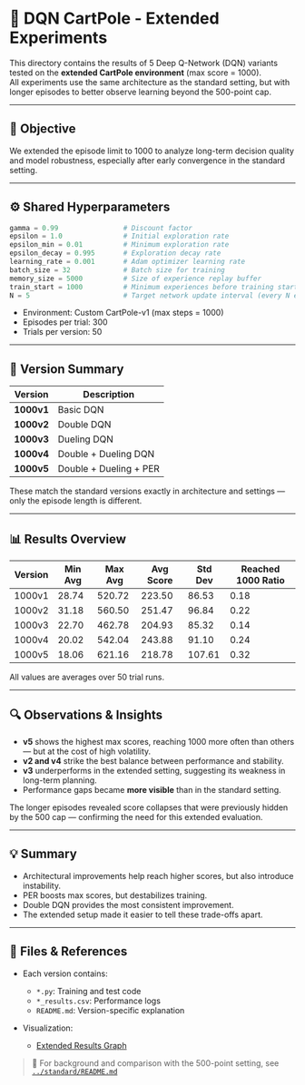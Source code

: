 # 🧠 DQN CartPole - Extended Experiments

This directory contains the results of 5 Deep Q-Network (DQN) variants tested on the **extended CartPole environment** (max score = 1000).  
All experiments use the same architecture as the standard setting, but with longer episodes to better observe learning beyond the 500-point cap.

---

## 🎯 Objective

We extended the episode limit to 1000 to analyze long-term decision quality and model robustness, especially after early convergence in the standard setting.

---

## ⚙️ Shared Hyperparameters

```python
gamma = 0.99                # Discount factor  
epsilon = 1.0               # Initial exploration rate  
epsilon_min = 0.01          # Minimum exploration rate  
epsilon_decay = 0.995       # Exploration decay rate  
learning_rate = 0.001       # Adam optimizer learning rate  
batch_size = 32             # Batch size for training  
memory_size = 5000          # Size of experience replay buffer  
train_start = 1000          # Minimum experiences before training starts  
N = 5                       # Target network update interval (every N episodes)  
```

- Environment: Custom CartPole-v1 (max steps = 1000)
- Episodes per trial: 300
- Trials per version: 50

---

## 🧪 Version Summary

| Version | Description |
|---------|-------------|
| **1000v1** | Basic DQN |
| **1000v2** | Double DQN |
| **1000v3** | Dueling DQN |
| **1000v4** | Double + Dueling DQN |
| **1000v5** | Double + Dueling + PER |

These match the standard versions exactly in architecture and settings — only the episode length is different.

---

## 📊 Results Overview

| Version | Min Avg | Max Avg | Avg Score | Std Dev | Reached 1000 Ratio |
|---------|---------|---------|-----------|---------|---------------------|
| 1000v1 | 28.74 | 520.72 | 223.50 | 86.53 | 0.18 |
| 1000v2 | 31.18 | 560.50 | 251.47 | 96.84 | 0.22 |
| 1000v3 | 22.70 | 462.78 | 204.93 | 85.32 | 0.14 |
| 1000v4 | 20.02 | 542.04 | 243.88 | 91.10 | 0.24 |
| 1000v5 | 18.06 | 621.16 | 218.78 | 107.61 | 0.32 |

All values are averages over 50 trial runs.

---

## 🔍 Observations & Insights

- **v5** shows the highest max scores, reaching 1000 more often than others — but at the cost of high volatility.
- **v2 and v4** strike the best balance between performance and stability.
- **v3** underperforms in the extended setting, suggesting its weakness in long-term planning.
- Performance gaps became **more visible** than in the standard setting.

The longer episodes revealed score collapses that were previously hidden by the 500 cap — confirming the need for this extended evaluation.

---

## 💡 Summary

- Architectural improvements help reach higher scores, but also introduce instability.
- PER boosts max scores, but destabilizes training.
- Double DQN provides the most consistent improvement.
- The extended setup made it easier to tell these trade-offs apart.

---

## 📁 Files & References

- Each version contains:
  - `*.py`: Training and test code
  - `*_results.csv`: Performance logs
  - `README.md`: Version-specific explanation

- Visualization:
  - [Extended Results Graph](../../results/1000v1/extended_dual_axis.png)

> 📌 For background and comparison with the 500-point setting, see [`../standard/README.md`](../standard/README.md)

